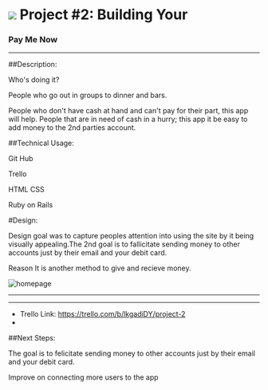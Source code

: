 # ![](https://ga-dash.s3.amazonaws.com/production/assets/logo-9f88ae6c9c3871690e33280fcf557f33.png) Project #2: Building Your 

### Pay Me Now
______________________________________________________________________
 
##Description:

Who's doing it?

People who go out in groups to dinner and bars.

People who don't have cash at hand and can't pay for their part, this app will help. People that are in need of cash in a hurry; this app it be easy to add money to the 2nd parties account.

##Technical Usage:

Git Hub

Trello

HTML CSS

Ruby on Rails

#Design:

Design goal was to capture peoples attention into using the site by it being visually appealing.The 2nd goal is to fallicitate sending money to other accounts just by their email and your debit card.

Reason
It is another method to give and recieve money. 

![homepage](https://i.imgur.com/akRE7hD.jpg)
_______________________________________________________________________


__________________________________________________________________________

 - Trello Link: https://trello.com/b/lkgadiDY/project-2
 - 
##Next Steps:

The goal is to felicitate sending money to other accounts just by their email and your debit card.

Improve on connecting more users to the app

